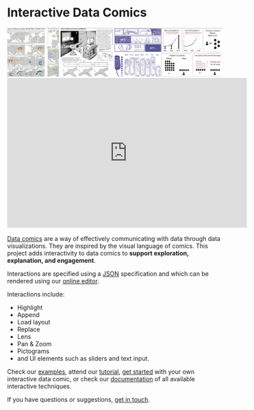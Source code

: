 # Interactive Data Comics

<img src="figures/teaser-small.png" widrth="550px"/>
<br/>
<html>
<body>

<iframe width="560" height="350" src="https://youtu.be/2hfZEDKk0Bc" frameborder="0" allow="accelerometer; autoplay; clipboard-write; encrypted-media; gyroscope; picture-in-picture" allowfullscreen></iframe>

</body>
</html>


[Data comics](https://datacomics.github.io) are a way of effectively communicating with data through data visualizations. They are inspired by the visual language of comics. This project adds interactivity to data comics to **support exploration, explanation, and engagement**. 

Interactions are specified using a [JSON](https://en.wikipedia.org/wiki/JSON) specification and which can be rendered using our [online editor](). 

Interactions include: 
* Highlight
* Append
* Load layout
* Replace
* Lens
* Pan & Zoom
* Pictograms
* and UI elements such as sliders and text input.


Check our [examples](examples.html), attend our [tutorial](tutorial.html), [get started](getstarted.html) with your own interactive data comic, or check our [documentation](documentation.html) of all available interactive techniques.

If you have questions or suggestions, [get in touch](about.html).
